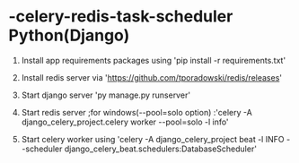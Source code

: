 # -celery-redis-task-scheduler   Python(Django)

1. Install app requirements packages using 'pip install -r requirements.txt'

2. Install redis server via 'https://github.com/tporadowski/redis/releases'

3. Start django server 'py manage.py runserver'

4. Start redis server ;for windows(--pool=solo option) :'celery -A django_celery_project.celery worker --pool=solo -l info'

5. Start celery worker using 'celery -A django_celery_project beat -l INFO --scheduler django_celery_beat.schedulers:DatabaseScheduler'


